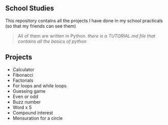 ## School Studies
This repository contains all the projects I have done in my school practicals (so that my friends can see them) 
> All of them are written in Python.
*there is a TUTORIAL.md file that contains all the basics of python*
## Projects

- Calculator
- Fibonacci
- Factorials
- For loops and while loops
- Guessing game
- Even or odd
- Buzz number
- Word x 5
- Compound interest
- Mensuration for a circle
